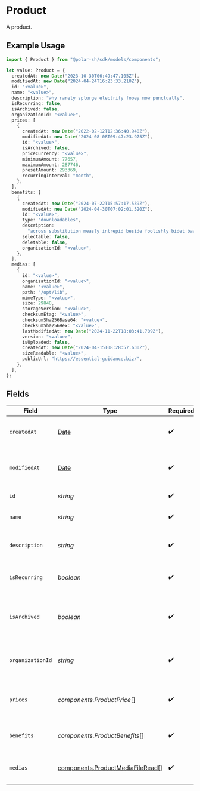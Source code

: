 # Product

A product.

## Example Usage

```typescript
import { Product } from "@polar-sh/sdk/models/components";

let value: Product = {
  createdAt: new Date("2023-10-30T06:49:47.105Z"),
  modifiedAt: new Date("2024-04-24T16:23:33.210Z"),
  id: "<value>",
  name: "<value>",
  description: "why rarely splurge electrify fooey now punctually",
  isRecurring: false,
  isArchived: false,
  organizationId: "<value>",
  prices: [
    {
      createdAt: new Date("2022-02-12T12:36:40.948Z"),
      modifiedAt: new Date("2024-08-08T09:47:23.975Z"),
      id: "<value>",
      isArchived: false,
      priceCurrency: "<value>",
      minimumAmount: 77657,
      maximumAmount: 287746,
      presetAmount: 293369,
      recurringInterval: "month",
    },
  ],
  benefits: [
    {
      createdAt: new Date("2024-07-22T15:57:17.539Z"),
      modifiedAt: new Date("2024-04-30T07:02:01.520Z"),
      id: "<value>",
      type: "downloadables",
      description:
        "across substitution measly intrepid beside foolishly bidet baa",
      selectable: false,
      deletable: false,
      organizationId: "<value>",
    },
  ],
  medias: [
    {
      id: "<value>",
      organizationId: "<value>",
      name: "<value>",
      path: "/opt/lib",
      mimeType: "<value>",
      size: 29848,
      storageVersion: "<value>",
      checksumEtag: "<value>",
      checksumSha256Base64: "<value>",
      checksumSha256Hex: "<value>",
      lastModifiedAt: new Date("2024-11-22T18:03:41.709Z"),
      version: "<value>",
      isUploaded: false,
      createdAt: new Date("2024-04-15T08:28:57.630Z"),
      sizeReadable: "<value>",
      publicUrl: "https://essential-guidance.biz/",
    },
  ],
};
```

## Fields

| Field                                                                                         | Type                                                                                          | Required                                                                                      | Description                                                                                   |
| --------------------------------------------------------------------------------------------- | --------------------------------------------------------------------------------------------- | --------------------------------------------------------------------------------------------- | --------------------------------------------------------------------------------------------- |
| `createdAt`                                                                                   | [Date](https://developer.mozilla.org/en-US/docs/Web/JavaScript/Reference/Global_Objects/Date) | :heavy_check_mark:                                                                            | Creation timestamp of the object.                                                             |
| `modifiedAt`                                                                                  | [Date](https://developer.mozilla.org/en-US/docs/Web/JavaScript/Reference/Global_Objects/Date) | :heavy_check_mark:                                                                            | Last modification timestamp of the object.                                                    |
| `id`                                                                                          | *string*                                                                                      | :heavy_check_mark:                                                                            | The ID of the product.                                                                        |
| `name`                                                                                        | *string*                                                                                      | :heavy_check_mark:                                                                            | The name of the product.                                                                      |
| `description`                                                                                 | *string*                                                                                      | :heavy_check_mark:                                                                            | The description of the product.                                                               |
| `isRecurring`                                                                                 | *boolean*                                                                                     | :heavy_check_mark:                                                                            | Whether the product is a subscription tier.                                                   |
| `isArchived`                                                                                  | *boolean*                                                                                     | :heavy_check_mark:                                                                            | Whether the product is archived and no longer available.                                      |
| `organizationId`                                                                              | *string*                                                                                      | :heavy_check_mark:                                                                            | The ID of the organization owning the product.                                                |
| `prices`                                                                                      | *components.ProductPrice*[]                                                                   | :heavy_check_mark:                                                                            | List of available prices for this product.                                                    |
| `benefits`                                                                                    | *components.ProductBenefits*[]                                                                | :heavy_check_mark:                                                                            | The benefits granted by the product.                                                          |
| `medias`                                                                                      | [components.ProductMediaFileRead](../../models/components/productmediafileread.md)[]          | :heavy_check_mark:                                                                            | The medias associated to the product.                                                         |